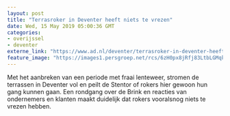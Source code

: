 ```yaml
---
layout: post
title: "Terrasroker in Deventer heeft niets te vrezen"
date: Wed, 15 May 2019 05:00:36 GMT
categories: 
- overijssel 
- deventer 
externe_link: "https://www.ad.nl/deventer/terrasroker-in-deventer-heeft-niets-te-vrezen~a45ee847/"
feature_image: "https://images1.persgroep.net/rcs/6zH0px8jRfj83LtbLGMqkfOFVKA/diocontent/148355893/_fitwidth/400/?appId=21791a8992982cd8da851550a453bd7f&quality=0.7"
---
```


Met het aanbreken van een periode met fraai lenteweer, stromen de terrassen in Deventer vol en peilt de Stentor of rokers hier gewoon hun gang kunnen gaan. Een rondgang over de Brink en reacties van ondernemers en klanten maakt duidelijk dat rokers vooralsnog niets te vrezen hebben.
